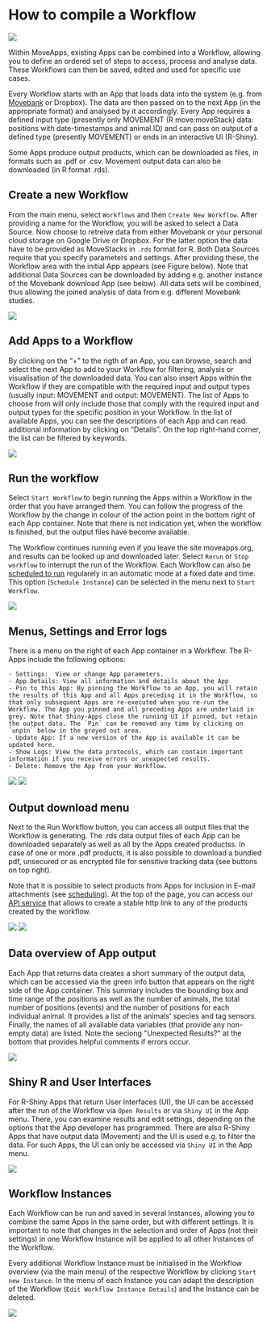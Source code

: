 # How to compile a Workflow

![](../files/Workflow_example.png)

Within MoveApps, existing Apps can be combined into a Workflow, allowing you to define an ordered set of steps to access, process and analyse data. These Workflows can then be saved, edited and used for specific use cases. 

Every Workflow starts with an App that loads data into the system (e.g. from [Movebank](www.movebank.org) or Dropbox). The data are then passed on to the next App (in the appropriate format) and analysed by it accordingly. Every App requires a defined input type (presently only MOVEMENT (R move:moveStack) data: positions with date-timestamps and animal ID) and can pass on output of a defined type (presently MOVEMENT) or ends in an interactive UI (R-Shiny). 

Some Apps produce output products, which can be downloaded as files, in formats such as .pdf or .csv. Movement output data can also be downloaded (in R format .rds).

## Create a new Workflow
From the main menu, select `Workflows` and then `Create New Workflow`. After providing a name for the Workflow, you will be asked to select a Data Source. Now choose to retreive data from either Movebank or your personal cloud storage on Google Drive or Dropbox. For the latter option the data have to be provided as MoveStacks in `.rds` format for R. Both Data Sources require that you specify parameters and settings. After providing these, the Workflow area with the initial App appears (see Figure below). Note that additional Data Sources can be downloaded by adding e.g. another instance of the Movebank download App (see below). All data sets will be combined, thus allowing the joined analysis of data from e.g. different Movebank studies.

![](../files/Workflow_movebank.png)

## Add Apps to a Workflow
By clicking on the “+” to the rigth of an App, you can browse, search and select the next App to add to your Workflow for filtering, analysis or visualisation of the downloaded data. You can also insert Apps within the Workflow if they are compatible with the required input and output types (usually input: MOVEMENT and output: MOVEMENT). The list of Apps to choose from will only include those that comply with the required input and output types for the specific position in your Workflow. In the list of available Apps, you can see the descriptions of each App and can read additional information by clicking on “Details”. On the top right-hand corner, the list can be filtered by keywords.

![](../files/Workflow_addApp.png)

## Run the workflow
Select `Start Workflow` to begin running the Apps within a Workflow in the order that you have arranged them. You can follow the progress of the Workflow by the change in colour of the action point in the bottom right of each App container. Note that there is not indication yet, when the workflow is finished, but the output files have become available.

The Workflow continues running even if you leave the site moveapps.org, and results can be looked up and downloaded later. Select `Rerun` or `Stop workflow` to interrupt the run of the Workflow. Each Workflow can also be [scheduled to run](scheduled_runs.md) regularely in an automatic mode at a fixed date and time. This option (`Schedule Instance`) can be selected in the menu next to `Start Workflow`.


![](../files/Workflow_menu.png)

## Menus, Settings and Error logs
There is a menu on the right of each App container in a Workflow. The R-Apps include the following options:

	- Settings:  View or change App parameters.
	- App Details: View all information and details about the App
	- Pin to this App: By pinning the Workflow to an App, you will retain the results of this App and all Apps preceding it in the Workflow, so that only subsequent Apps are re-executed when you re-run the Workflow. The App you pinned and all preceding Apps are underlaid in grey. Note that Shiny-Apps close the running UI if pinned, but retain the output data. The `Pin` can be removed any time by clicking on `unpin` below in the greyed out area.
	- Update App: If a new version of the App is available it can be updated here.
	- Show Logs: View the data protocols, which can contain important information if you receive errors or unexpected results.
	- Delete: Remove the App from your Workflow.

![](../files/App_menu_R.png)
![](../files/App_Pin.png)

## Output download menu
Next to the Run Workflow button, you can access all output files that the Workflow is generating. The .rds data output files of each App can be downloaded separately as well as all by the Apps created productss. In case of one or more .pdf products, it is also possible to download a bundled pdf, unsecured or as encrypted file for sensitive tracking data (see buttons on top right).

Note that it is possible to select products from Apps for inclusion in E-mail attachments (see [scheduling](scheduled_runs.md)). At the top of the page, you can access our [API service](scheduled_runs.md#Access) that allows to create a stable http link to any of the products created by the workflow.

![](../files/output_button.png)
![](../files/output_save_view.png)

## Data overview of App output
Each App that returns data creates a short summary of the output data, which can be accessed via the green info button that appears on the right side of the App container. This summary includes the bounding box and time range of the positions as well as the number of animals, the total number of positions (events) and the number of positions for each individual animal. It provides a list of the animals' species and tag sensors. Finally, the names of all available data variables (that provide any non-empty data) are listed. Note the seciong "Unexpected Results?" at the bottom that provides helpful comments if errors occur.

![](../files/CargoAgent_Overview.png)

## Shiny R and User Interfaces
For R-Shiny Apps that return User Interfaces (UI), the UI can be accessed after the run of the Workflow via `Open Results` or via `Shiny UI` in the App menu. There, you can examine results and edit settings, depending on the options that the App developer has programmed. There are also R-Shiny Apps that have output data (Movement) and the UI is used e.g. to filter the data. For such Apps, the UI can only be accessed via `Shiny UI` in the App menu.

![](../files/App_menu_shiny.png)

## Workflow Instances
Each Workflow can be run and saved in several Instances, allowing you to combine the same Apps in the same order, but with different settings. It is important to note that changes in the selection and order of Apps (not their settings) in one Workflow Instance will be applied to all other Instances of the Workflow.

Every additional Workflow Instance must be initialised in the Workflow overview (via the main menu) of the respective Workflow by clicking `Start new Instance`. In the menu of each Instance you can adapt the description of the Workflow (`Edit Workflow Instance Details`) and the Instance can be deleted. 

![](../files/Workflow_start.png)


